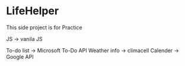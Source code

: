 # LifeHelper

This side project is for Practice

JS -> vanila JS

To-do list -> Microsoft To-Do API
Weather info -> climacell
Calender -> Google API

